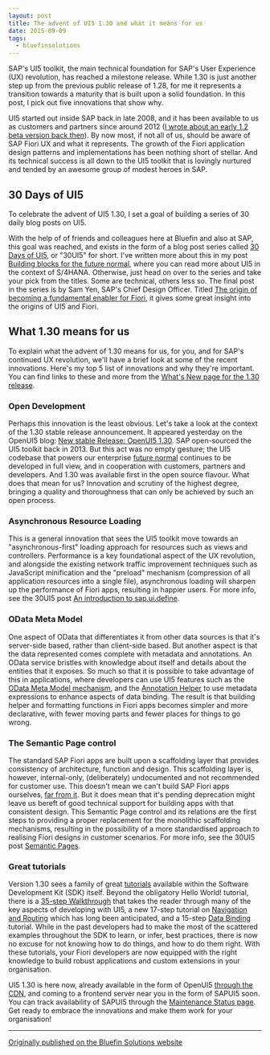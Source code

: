 ```yaml
---
layout: post
title: The advent of UI5 1.30 and what it means for us
date: 2015-09-09
tags:
  - bluefinsolutions
---
```


SAP's UI5 toolkit, the main technical foundation for SAP's User Experience (UX) revolution, has reached a milestone release. While 1.30 is just another step up from the previous public release of 1.28, for me it represents a transition towards a maturity that is built upon a solid foundation. In this post, I pick out five innovations that show why.

UI5 started out inside SAP back in late 2008, and it has been available to us as customers and partners since around 2012 ([I wrote about an early 1.2 beta version back then](/blog/posts/2012/05/07/sapui5-the-future-direction-of-sap-ui-development/)). By now most, if not all of us, should be aware of SAP Fiori UX and what it represents. The growth of the Fiori application design patterns and implementations has been nothing short of stellar. And its technical success is all down to the UI5 toolkit that is lovingly nurtured and tended by an awesome group of modest heroes in SAP.

## 30 Days of UI5

To celebrate the advent of UI5 1.30, I set a goal of building a series of 30 daily blog posts on UI5.

With the help of of friends and colleagues here at Bluefin and also at SAP, this goal was reached, and exists in the form of a blog post series called [30 Days of UI5](/blog/posts/2015/07/04/welcome-to-30-days-of-ui5!/), or "30UI5" for short. I've written more about this in my post [Building blocks for the future normal](/blog/posts/2015/08/06/building-blocks-for-the-future-normal/), where you can read more about UI5 in the context of S/4HANA. Otherwise, just head on over to the series and take your pick from the titles. Some are technical, others less so. The final post in the series is by Sam Yen, SAP's Chief Design Officer. Titled [The origin of becoming a fundamental enabler for Fiori](/blog/posts/2015/08/02/the-origin-of-becoming-a-fundamental-enabler-for-fiori/), it gives some great insight into the origins of UI5 and Fiori.

## What 1.30 means for us

To explain what the advent of 1.30 means for us, for you, and for SAP's continued UX revolution, we'll have a brief look at some of the recent innovations. Here's my top 5 list of innovations and why they're important. You can find links to these and more from the [What's New page for the 1.30 release](http://web.archive.org/web/20180318121556/https://openui5.hana.ondemand.com/#docs/guide/99ac68a5b1c3416ab5c84c99fefa250d.html).

### Open Development

Perhaps this innovation is the least obvious. Let's take a look at the context of the 1.30 stable release announcement. It appeared yesterday on the OpenUI5 blog: [New stable Release: OpenUI5 1.30](http://web.archive.org/web/20180318121556/http://openui5.tumblr.com/post/128558808832/new-stable-release-openui5-130). SAP open-sourced the UI5 toolkit back in 2013. But this act was no empty gesture; the UI5 codebase that powers our enterprise [future normal](/blog/posts/2015/08/06/building-blocks-for-the-future-normal/) continues to be developed in full view, and in cooperation with customers, partners and developers. And 1.30 was available first in the open source flavour. What does that mean for us? Innovation and scrutiny of the highest degree, bringing a quality and thoroughness that can only be achieved by such an open process.

### Asynchronous Resource Loading

This is a general innovation that sees the UI5 toolkit move towards an "asynchronous-first" loading approach for resources such as views and controllers. Performance is a key foundational aspect of the UX revolution, and alongside the existing network traffic improvement techniques such as JavaScript minification and the "preload" mechanism (compression of all application resources into a single file), asynchronous loading will sharpen up the performance of Fiori apps, resulting in happier users. For more info, see the 30UI5 post [An introduction to sap.ui.define](/blog/posts/2015/07/27/an-introduction-to-sap.ui.define/).

### OData Meta Model

One aspect of OData that differentiates it from other data sources is that it's server-side based, rather than client-side based. But another aspect is that the data represented comes complete with metadata and annotations. An OData service bristles with knowledge about itself and details about the entities that it exposes. So much so that it is possible to take advantage of this in applications, where developers can use UI5 features such as the [OData Meta Model mechanism](http://web.archive.org/web/20180318121556/https://openui5.hana.ondemand.com/#docs/guide/341823349ed04df1813197f2a0d71db2.html), and the [Annotation Helper](http://web.archive.org/web/20180318121556/https://openui5.hana.ondemand.com/#docs/guide/dbec058964f545e4bb3b7e9fbaa0602d.html) to use metadata expressions to enhance aspects of data binding. The result is that building helper and formatting functions in Fiori apps becomes simpler and more declarative, with fewer moving parts and fewer places for things to go wrong.

### The Semantic Page control

The standard SAP Fiori apps are built upon a scaffolding layer that provides consistency of architecture, function and design. This scaffolding layer is, however, internal-only, (deliberately) undocumented and not recommended for customer use. This doesn't mean we can't build SAP Fiori apps ourselves, [far from it](/blog/posts/2015/03/02/can-i-build-a-fiori-app-yes-you-can!/). But it does mean that it's pending deprecation might leave us bereft of good technical support for building apps with that consistent design. This Semantic Page control and its relations are the first steps to providing a proper replacement for the monolithic scaffolding mechanisms, resulting in the possibility of a more standardised approach to realising Fiori designs in customer scenarios. For more info, see the 30UI5 post [Semantic Pages](/blog/posts/2015/07/06/semantic-pages/).

### Great tutorials

Version 1.30 sees a family of great [tutorials](http://web.archive.org/web/20180318121556/https://openui5.hana.ondemand.com/#docs/guide/8b49fc198bf04b2d9800fc37fecbb218.html) available within the Software Development Kit (SDK) itself. Beyond the obligatory Hello World! tutorial, there is a [35-step Walkthrough](http://web.archive.org/web/20180318121556/https://openui5.hana.ondemand.com/#docs/guide/3da5f4be63264db99f2e5b04c5e853db.html) that takes the reader through many of the key aspects of developing with UI5, a new 17-step tutorial on [Navigation and Routing](http://web.archive.org/web/20180318121556/https://openui5.hana.ondemand.com/#docs/guide/1b6dcd39a6a74f528b27ddb22f15af0d.html) which has long been anticipated, and a 15-step [Data Binding](http://web.archive.org/web/20180318121556/https://openui5.hana.ondemand.com/#docs/guide/e5310932a71f42daa41f3a6143efca9c.html) tutorial. While in the past developers had to make the most of the scattered examples throughout the SDK to learn, or infer, best practices, there is now no excuse for not knowing how to do things, and how to do them right. With these tutorials, your Fiori developers are now equipped with the right knowledge to build robust applications and custom extensions in your organisation.

UI5 1.30 is here now, already available in the form of OpenUI5 [through the CDN](http://web.archive.org/web/20180318121556/http://openui5.tumblr.com/post/125924070522/use-a-specific-version-of-openui5-from-our-cdn), and coming to a frontend server near you in the form of SAPUI5 soon. You can track availability of SAPUI5 through the [Maintenance Status page](http://web.archive.org/web/20180318121556/https://sapui5.hana.ondemand.com/versionoverview.html). Get ready to embrace the innovations and make them work for your organisation!

---

[Originally published on the Bluefin Solutions website](http://web.archive.org/web/20180318121556/http://www.bluefinsolutions.com/insights/dj-adams/september-2015/the-advent-of-ui5-1-30-and-what-it-means-for-us)
